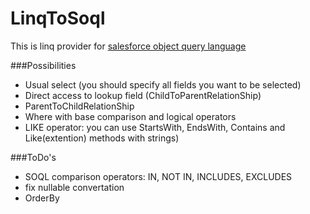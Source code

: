 # LinqToSoql

This is linq provider for [salesforce object query language](http://www.salesforce.com/us/developer/docs/soql_sosl/)

###Possibilities
 - Usual select (you should specify all fields you want to be selected)
 - Direct access to lookup field (ChildToParentRelationShip)
 - ParentToChildRelationShip
 - Where with base comparison and logical operators
 - LIKE operator: you can use StartsWith, EndsWith, Contains and Like(extention) methods with strings)

###ToDo's
 - SOQL comparison operators: IN, NOT IN, INCLUDES, EXCLUDES
 - fix nullable convertation
 - OrderBy

